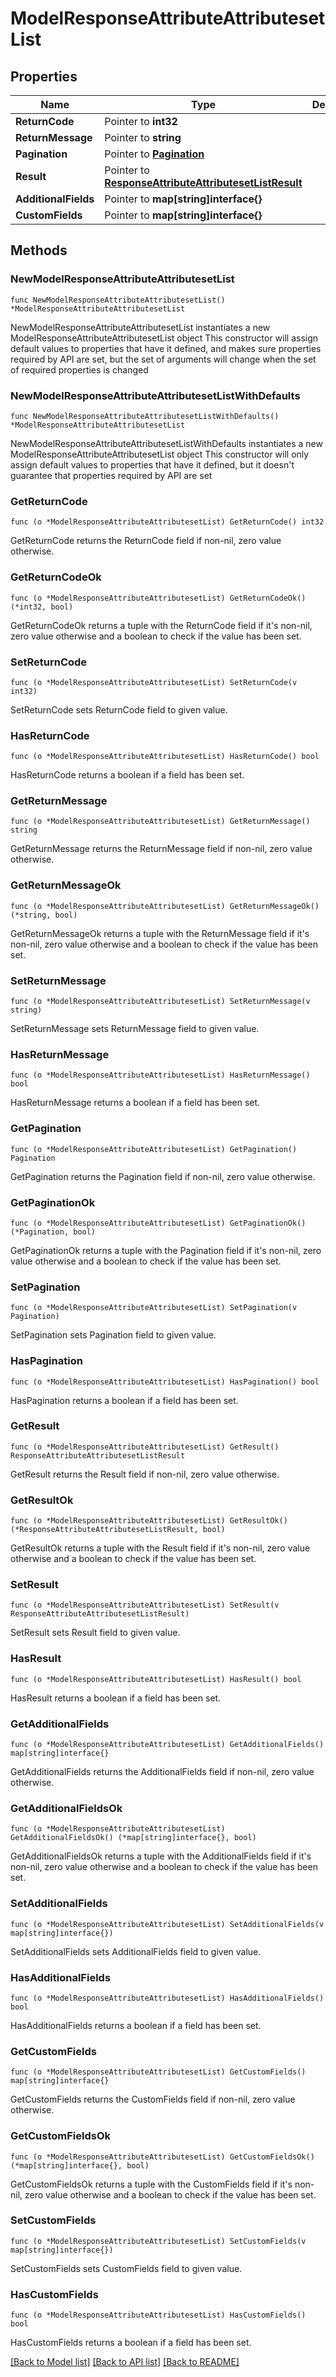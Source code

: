 # ModelResponseAttributeAttributesetList

## Properties

Name | Type | Description | Notes
------------ | ------------- | ------------- | -------------
**ReturnCode** | Pointer to **int32** |  | [optional] 
**ReturnMessage** | Pointer to **string** |  | [optional] 
**Pagination** | Pointer to [**Pagination**](Pagination.md) |  | [optional] 
**Result** | Pointer to [**ResponseAttributeAttributesetListResult**](ResponseAttributeAttributesetListResult.md) |  | [optional] 
**AdditionalFields** | Pointer to **map[string]interface{}** |  | [optional] 
**CustomFields** | Pointer to **map[string]interface{}** |  | [optional] 

## Methods

### NewModelResponseAttributeAttributesetList

`func NewModelResponseAttributeAttributesetList() *ModelResponseAttributeAttributesetList`

NewModelResponseAttributeAttributesetList instantiates a new ModelResponseAttributeAttributesetList object
This constructor will assign default values to properties that have it defined,
and makes sure properties required by API are set, but the set of arguments
will change when the set of required properties is changed

### NewModelResponseAttributeAttributesetListWithDefaults

`func NewModelResponseAttributeAttributesetListWithDefaults() *ModelResponseAttributeAttributesetList`

NewModelResponseAttributeAttributesetListWithDefaults instantiates a new ModelResponseAttributeAttributesetList object
This constructor will only assign default values to properties that have it defined,
but it doesn't guarantee that properties required by API are set

### GetReturnCode

`func (o *ModelResponseAttributeAttributesetList) GetReturnCode() int32`

GetReturnCode returns the ReturnCode field if non-nil, zero value otherwise.

### GetReturnCodeOk

`func (o *ModelResponseAttributeAttributesetList) GetReturnCodeOk() (*int32, bool)`

GetReturnCodeOk returns a tuple with the ReturnCode field if it's non-nil, zero value otherwise
and a boolean to check if the value has been set.

### SetReturnCode

`func (o *ModelResponseAttributeAttributesetList) SetReturnCode(v int32)`

SetReturnCode sets ReturnCode field to given value.

### HasReturnCode

`func (o *ModelResponseAttributeAttributesetList) HasReturnCode() bool`

HasReturnCode returns a boolean if a field has been set.

### GetReturnMessage

`func (o *ModelResponseAttributeAttributesetList) GetReturnMessage() string`

GetReturnMessage returns the ReturnMessage field if non-nil, zero value otherwise.

### GetReturnMessageOk

`func (o *ModelResponseAttributeAttributesetList) GetReturnMessageOk() (*string, bool)`

GetReturnMessageOk returns a tuple with the ReturnMessage field if it's non-nil, zero value otherwise
and a boolean to check if the value has been set.

### SetReturnMessage

`func (o *ModelResponseAttributeAttributesetList) SetReturnMessage(v string)`

SetReturnMessage sets ReturnMessage field to given value.

### HasReturnMessage

`func (o *ModelResponseAttributeAttributesetList) HasReturnMessage() bool`

HasReturnMessage returns a boolean if a field has been set.

### GetPagination

`func (o *ModelResponseAttributeAttributesetList) GetPagination() Pagination`

GetPagination returns the Pagination field if non-nil, zero value otherwise.

### GetPaginationOk

`func (o *ModelResponseAttributeAttributesetList) GetPaginationOk() (*Pagination, bool)`

GetPaginationOk returns a tuple with the Pagination field if it's non-nil, zero value otherwise
and a boolean to check if the value has been set.

### SetPagination

`func (o *ModelResponseAttributeAttributesetList) SetPagination(v Pagination)`

SetPagination sets Pagination field to given value.

### HasPagination

`func (o *ModelResponseAttributeAttributesetList) HasPagination() bool`

HasPagination returns a boolean if a field has been set.

### GetResult

`func (o *ModelResponseAttributeAttributesetList) GetResult() ResponseAttributeAttributesetListResult`

GetResult returns the Result field if non-nil, zero value otherwise.

### GetResultOk

`func (o *ModelResponseAttributeAttributesetList) GetResultOk() (*ResponseAttributeAttributesetListResult, bool)`

GetResultOk returns a tuple with the Result field if it's non-nil, zero value otherwise
and a boolean to check if the value has been set.

### SetResult

`func (o *ModelResponseAttributeAttributesetList) SetResult(v ResponseAttributeAttributesetListResult)`

SetResult sets Result field to given value.

### HasResult

`func (o *ModelResponseAttributeAttributesetList) HasResult() bool`

HasResult returns a boolean if a field has been set.

### GetAdditionalFields

`func (o *ModelResponseAttributeAttributesetList) GetAdditionalFields() map[string]interface{}`

GetAdditionalFields returns the AdditionalFields field if non-nil, zero value otherwise.

### GetAdditionalFieldsOk

`func (o *ModelResponseAttributeAttributesetList) GetAdditionalFieldsOk() (*map[string]interface{}, bool)`

GetAdditionalFieldsOk returns a tuple with the AdditionalFields field if it's non-nil, zero value otherwise
and a boolean to check if the value has been set.

### SetAdditionalFields

`func (o *ModelResponseAttributeAttributesetList) SetAdditionalFields(v map[string]interface{})`

SetAdditionalFields sets AdditionalFields field to given value.

### HasAdditionalFields

`func (o *ModelResponseAttributeAttributesetList) HasAdditionalFields() bool`

HasAdditionalFields returns a boolean if a field has been set.

### GetCustomFields

`func (o *ModelResponseAttributeAttributesetList) GetCustomFields() map[string]interface{}`

GetCustomFields returns the CustomFields field if non-nil, zero value otherwise.

### GetCustomFieldsOk

`func (o *ModelResponseAttributeAttributesetList) GetCustomFieldsOk() (*map[string]interface{}, bool)`

GetCustomFieldsOk returns a tuple with the CustomFields field if it's non-nil, zero value otherwise
and a boolean to check if the value has been set.

### SetCustomFields

`func (o *ModelResponseAttributeAttributesetList) SetCustomFields(v map[string]interface{})`

SetCustomFields sets CustomFields field to given value.

### HasCustomFields

`func (o *ModelResponseAttributeAttributesetList) HasCustomFields() bool`

HasCustomFields returns a boolean if a field has been set.


[[Back to Model list]](../README.md#documentation-for-models) [[Back to API list]](../README.md#documentation-for-api-endpoints) [[Back to README]](../README.md)


